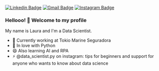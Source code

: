 [![Linkedin Badge](https://img.shields.io/badge/-LinkedIn-blue?style=flat-square&logo=Linkedin&logoColor=white&link=https://www.linkedin.com/in/laura-martins-dev/)](https://www.linkedin.com/in/laura-martins-dev/)
[![Gmail Badge](https://img.shields.io/badge/-Gmail-c14438?style=flat-square&logo=Gmail&logoColor=white&link=mailto:laura.freitas.14.lb@gmail.com)](mailto:laura.freitas.14.lb@gmail.com)
[![Instagram Badge](https://img.shields.io/badge/-Instagram-C13584?style=flat-square&labelColor=C13584&logo=instagram&logoColor=white&link=https://www.instagram.com/data_scientist.py/)](https://www.https://www.instagram.com/data_scientist.py/)

### Hellooo! 👋 Welcome to my profile

My name is Laura and I'm a Data Scientist.
 - 🌱 Currently working at Tokio Marine Seguradora
 - 💙 In love with Python
 - 😄 Also learning AI and RPA 
 - ⚡ @data_scientist.py on instagram: tips for beginners and support for anyone who wants to know about data science
